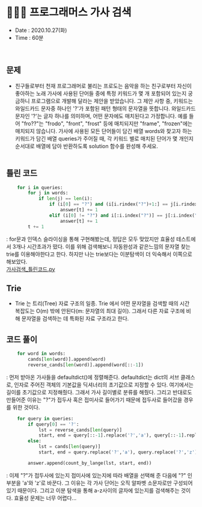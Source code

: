 # 🧚🏻‍♀️ 프로그래머스 가사 검색
- Date : 2020.10.27(화)
- Time : 60분
<br>

## 문제

- 친구들로부터 천재 프로그래머로 불리는 프로도는 음악을 하는 친구로부터 자신이 좋아하는 노래 가사에 사용된 단어들 중에 특정 키워드가 몇 개 포함되어 있는지 궁금하니 프로그램으로 개발해 달라는 제안을 받았습니다.
그 제안 사항 중, 키워드는 와일드카드 문자중 하나인 '?'가 포함된 패턴 형태의 문자열을 뜻합니다. 와일드카드 문자인 '?'는 글자 하나를 의미하며, 어떤 문자에도 매치된다고 가정합니다. 예를 들어 "fro??"는 "frodo", "front", "frost" 등에 매치되지만 "frame", "frozen"에는 매치되지 않습니다.
가사에 사용된 모든 단어들이 담긴 배열 words와 찾고자 하는 키워드가 담긴 배열 queries가 주어질 때, 각 키워드 별로 매치된 단어가 몇 개인지 순서대로 배열에 담아 반환하도록 solution 함수를 완성해 주세요.
<br><br>

## 틀린 코드 

```python
    for i in queries:
        for j in words:
            if len(j) == len(i):
                if (i[0] == "?") and (i[i.rindex("?")+1:] == j[i.rindex("?")+1:]) :
                    answer[t] += 1
                elif (i[0] != "?") and i[:i.index("?")] == j[:i.index("?")] :
                    answer[t] += 1
        t += 1
```
: for문과 인덱스 슬라이싱을 통해 구현해봤는데, 정답은 모두 맞았지만 효율성 테스트에서 3개나 시간초과가 떴다. 이를 위해 검색해보니 자동완성과 같은느낌의 문자열 찾는 trie를 이용해야한다고 한다. 하지만 나는 trie보다는 이분탐색이 더 익숙해서 이쪽으로 해보았다. <br>
[가사검색_틀린코드.py](../programmers/가사검색_민희.py)

## Trie
- Trie 는 트리(Tree) 자료 구조의 일종. Trie 에서 어떤 문자열을 검색할 때의 시간 복잡도는 O(m) 밖에 안된다(m: 문자열의 최대 길이). 그래서 다른 자료 구조에 비해 문자열을 검색하는 데 특화된 자료 구조라고 한다.

## 코드 풀이
``` python
    for word in words:
        cands[len(word)].append(word)
        reverse_cands[len(word)].append(word[::-1])
```
: 먼저 받아온 가사들을 defaultdict()에 정렬해준다. defaultdict는 dict의 서브 클래스로, 인자로 주어진 객체의 기본값을 딕셔너리의 초기값으로 지정할 수 있다. 여기에서는 길이를 초기값으로 지정해줬다. 그래서 가사 길이별로 분류를 해줬다. 그리고 반대로도 만들어준 이유는 "?"가 접두사 혹은 접미사로 들어가기 때문에 접두사로 들어갔을 경우를 위한 것이다. 

``` python
    for query in queries:
        if query[0] == '?':
            lst = reverse_cands[len(query)]
            start, end = query[::-1].replace('?','a'), query[::-1].replace('?','z')
        else:
            lst = cands[len(query)]
            start, end = query.replace('?','a'), query.replace('?','z')

        answer.append(count_by_lange(lst, start, end))
```
: 이제 "?"가 접두사에 있는지 접미사에 있는지에 따라 배열을 선택해 준 다음에 "?" 인 부분을 'a'와 'z'로 바꾼다. 그 이유는 각 가사 단어는 오직 알파벳 소문자로만 구성되어 있기 때문이다. 그리고 이분 탐색을 통해 a-z사이의 글자에 있는지를 검색해주는 것이다. 효율성 문제는 너무 어렵다... 